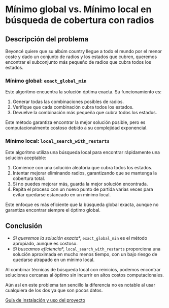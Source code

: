 # Mínimo global vs. Mínimo local en búsqueda de cobertura con radios

## Descripción del problema

Beyoncé quiere que su albúm country llegue a todo el mundo por el menor coste y dado un conjunto de radios y los estados que cubren, queremos encontrar el subconjunto más pequeño de radios que cubra todos los estados.

### Mínimo global: `exact_global_min`
Este algoritmo encuentra la solución óptima exacta. Su funcionamiento es:
1. Generar todas las combinaciones posibles de radios.
2. Verifique que cada combinación cubra todos los estados.
3. Devuelve la combinación más pequeña que cubra todos los estados.

Este método garantiza encontrar la mejor solución posible, pero es computacionalmente costoso debido a su complejidad exponencial.

### Mínimo local: `local_search_with_restarts`
Este algoritmo utiliza una búsqueda local para encontrar rápidamente una solución aceptable:
1. Comience con una solución aleatoria que cubra todos los estados.
2. Intentar mejorar eliminando radios, garantizando que se mantenga la cobertura total.
3. Si no puedes mejorar más, guarda la mejor solución encontrada.
4. Repita el proceso con un nuevo punto de partida varias veces para evitar quedarse estancado en un mínimo local.

Este enfoque es más eficiente que la búsqueda global exacta, aunque no garantiza encontrar siempre el óptimo global.

## Conclusión
- *Si queremos la solución exacta**, `exact_global_min` es el método apropiado, aunque es costoso.
- *Si buscamos eficiencia**, `local_search_with_restarts` proporciona una solución aproximada en mucho menos tiempo, con un bajo riesgo de quedarse atrapado en un mínimo local.

Al combinar técnicas de búsqueda local con reinicios, podemos encontrar soluciones cercanas al óptimo sin incurrir en altos costos computacionales.

Aún así en este problema tan sencillo la diferencia no es notable al usar cualquiera de los dos ya que son pocos datos.

[Guía de instalación y uso del proyecto](how_to_execute.md)